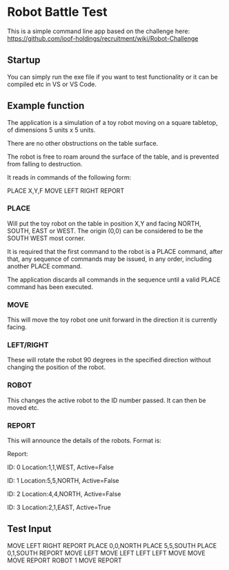 # Robot Battle Test
This is a simple command line app based on the challenge here: https://github.com/ioof-holdings/recruitment/wiki/Robot-Challenge

## Startup
You can simply run the exe file if you want to test functionality or it can be compiled etc in VS or VS Code.

## Example function
The application is a simulation of a toy robot moving on a square tabletop, of dimensions 5 units x 5 units.

There are no other obstructions on the table surface.

The robot is free to roam around the surface of the table, and is prevented from falling to destruction. 

It reads in commands of the following form:

PLACE X,Y,F
MOVE
LEFT
RIGHT
REPORT

### PLACE 
Will put the toy robot on the table in position X,Y and facing NORTH, SOUTH, EAST or WEST. The origin (0,0) can be considered to be the SOUTH WEST most corner.

It is required that the first command to the robot is a PLACE command, after that, any sequence of commands may be issued, in any order, including another PLACE command. 

The application discards all commands in the sequence until a valid PLACE command has been executed.

### MOVE
This will move the toy robot one unit forward in the direction it is currently facing.

### LEFT/RIGHT
These will rotate the robot 90 degrees in the specified direction without changing the position of the robot.

### ROBOT <ID number>
This changes the active robot to the ID number passed. It can then be moved etc.

### REPORT 
This will announce the details of the robots. Format is:

Report:

ID: 0 Location:1,1,WEST, Active=False

ID: 1 Location:5,5,NORTH, Active=False

ID: 2 Location:4,4,NORTH, Active=False

ID: 3 Location:2,1,EAST, Active=True

## Test Input

MOVE
LEFT
RIGHT
REPORT
PLACE 0,0,NORTH
PLACE 5,5,SOUTH
PLACE 0,1,SOUTH
REPORT
MOVE
LEFT
MOVE
LEFT
LEFT
LEFT
MOVE
MOVE
MOVE
REPORT
ROBOT 1
MOVE
REPORT